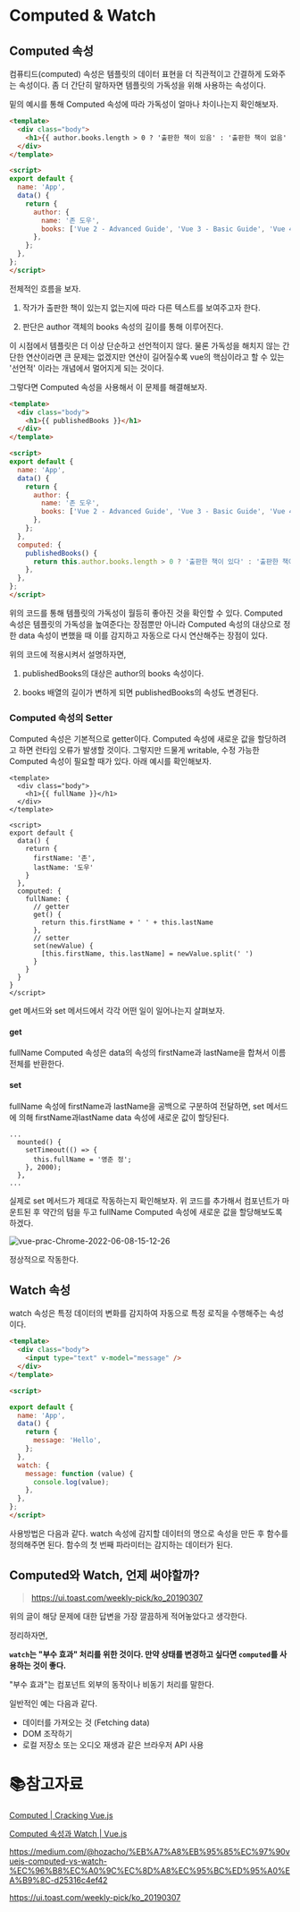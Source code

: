 # Computed & Watch

## Computed 속성

컴퓨티드(computed) 속성은 템플릿의 데이터 표현을 더 직관적이고 간결하게 도와주는 속성이다. 좀 더 간단히 말하자면 템플릿의 가독성을 위해 사용하는 속성이다.

밑의 예시를 통해 Computed 속성에 따라 가독성이 얼마나 차이나는지 확인해보자.

```html
<template>
  <div class="body">
    <h1>{{ author.books.length > 0 ? '출판한 책이 있음' : '출판한 책이 없음' }}</h1>
  </div>
</template>

<script>
export default {
  name: 'App',
  data() {
    return {
      author: {
        name: '존 도우',
        books: ['Vue 2 - Advanced Guide', 'Vue 3 - Basic Guide', 'Vue 4 - The Mystery'],
      },
    };
  },
};
</script>
```

전체적인 흐름을 보자.

1. 작가가 출판한 책이 있는지 없는지에 따라 다른 텍스트를 보여주고자 한다.

2. 판단은 author 객체의 books 속성의 길이를 통해 이루어진다.

이 시점에서 템플릿은 더 이상 단순하고 선언적이지 않다. 물론 가독성을 해치지 않는 간단한 연산이라면 큰 문제는 없겠지만 연산이 길어질수록 vue의 핵심이라고 할 수 있는 '선언적' 이라는 개념에서 멀어지게 되는 것이다.

그렇다면 Computed 속성을 사용해서 이 문제를 해결해보자.

```html
<template>
  <div class="body">
    <h1>{{ publishedBooks }}</h1>
  </div>
</template>

<script>
export default {
  name: 'App',
  data() {
    return {
      author: {
        name: '존 도우',
        books: ['Vue 2 - Advanced Guide', 'Vue 3 - Basic Guide', 'Vue 4 - The Mystery'],
      },
    };
  },
  computed: {
    publishedBooks() {
      return this.author.books.length > 0 ? '출판한 책이 있다' : '출판한 책이 없다';
    },
  },
};
</script>
```

위의 코드를 통해 템플릿의 가독성이 월등히 좋아진 것을 확인할 수 있다. Computed 속성은 템플릿의 가독성을 높여준다는 장점뿐만 아니라 Computed 속성의 대상으로 정한 data 속성이 변했을 때 이를 감지하고 자동으로 다시 연산해주는 장점이 있다.

위의 코드에 적용시켜서 설명하자면,

1. publishedBooks의 대상은 author의 books 속성이다.

2. books 배열의 길이가 변하게 되면 publishedBooks의 속성도 변경된다. 

### Computed 속성의 Setter

Computed 속성은 기본적으로 getter이다. Computed 속성에 새로운 값을 할당하려고 하면 런타임 오류가 발생할 것이다. 그렇지만 드물게 writable, 수정 가능한 Computed 속성이 필요할 때가 있다. 아래 예시를 확인해보자.

```vue
<template>
  <div class="body">
    <h1>{{ fullName }}</h1>
  </div>
</template>

<script>
export default {
  data() {
    return {
      firstName: '존',
      lastName: '도우'
    }
  },
  computed: {
    fullName: {
      // getter
      get() {
        return this.firstName + ' ' + this.lastName
      },
      // setter
      set(newValue) {
        [this.firstName, this.lastName] = newValue.split(' ')
      }
    }
  }
}
</script>
```

get 메서드와 set 메서드에서 각각 어떤 일이 일어나는지 살펴보자.

#### get

fullName Computed 속성은 data의 속성의 firstName과 lastName을 합쳐서 이름 전체를 반환한다.

#### set

fullName 속성에 firstName과 lastName을 공백으로 구분하여 전달하면, set 메서드에 의해 firstName과lastName data 속성에 새로운 값이 할당된다.

 ```vue
 ...
   mounted() {
     setTimeout(() => {
       this.fullName = '영준 정';
     }, 2000);
   },
 ...
 ```

실제로 set 메서드가 제대로 작동하는지 확인해보자. 위 코드를 추가해서 컴포넌트가 마운트된 후 약간의 텀을 두고 fullName Computed 속성에 새로운 값을 할당해보도록 하겠다.

![vue-prac-Chrome-2022-06-08-15-12-26](md-images/vue-prac-Chrome-2022-06-08-15-12-26.gif)

정상적으로 작동한다.

## Watch 속성

watch 속성은 특정 데이터의 변화를 감지하여 자동으로 특정 로직을 수행해주는 속성이다.

```html
<template>
  <div class="body">
    <input type="text" v-model="message" />
  </div>
</template>

<script>

export default {
  name: 'App',
  data() {
    return {
      message: 'Hello',
    };
  },
  watch: {
    message: function (value) {
      console.log(value);
    },
  },
};
</script>
```

사용방법은 다음과 같다. watch 속성에 감지할 데이터의 명으로 속성을 만든 후 함수를 정의해주면 된다. 함수의 첫 번째 파라미터는 감지하는 데이터가 된다. 

## Computed와 Watch, 언제 써야할까?

> https://ui.toast.com/weekly-pick/ko_20190307

위의 글이 해당 문제에 대한 답변을 가장 깔끔하게 적어놓았다고 생각한다.

정리하자면,

**`watch`는 "부수 효과" 처리를 위한 것이다. 만약 상태를 변경하고 싶다면 `computed`를 사용하는 것이 좋다.**

"부수 효과"는 컴포넌트 외부의 동작이나 비동기 처리를 말한다.

일반적인 예는 다음과 같다.

- 데이터를 가져오는 것 (Fetching data)
- DOM 조작하기
- 로컬 저장소 또는 오디오 재생과 같은 브라우저 API 사용

# :books:참고자료

[Computed | Cracking Vue.js](https://joshua1988.github.io/vue-camp/syntax/computed.html)

[Computed 속성과 Watch | Vue.js](https://v3.ko.vuejs.org/guide/computed.html#computed-%E1%84%89%E1%85%A9%E1%86%A8%E1%84%89%E1%85%A5%E1%86%BC)

https://medium.com/@hozacho/%EB%A7%A8%EB%95%85%EC%97%90vuejs-computed-vs-watch-%EC%96%B8%EC%A0%9C%EC%8D%A8%EC%95%BC%ED%95%A0%EA%B9%8C-d25316c4ef42

https://ui.toast.com/weekly-pick/ko_20190307
